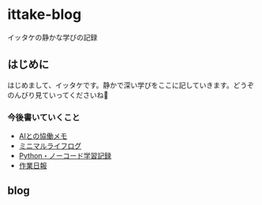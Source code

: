 # ittake-blog
イッタケの静かな学びの記録

## はじめに
はじめまして、イッタケです。静かで深い学びをここに記していきます。どうぞのんびり見ていってくださいね🌿
### 今後書いていくこと

- [AIとの協働メモ](ai.md)
- [ミニマルライフログ](minimal.md)
- [Python・ノーコード学習記録](learning.md)
- [作業日報](dailyreport.md)

## blog

